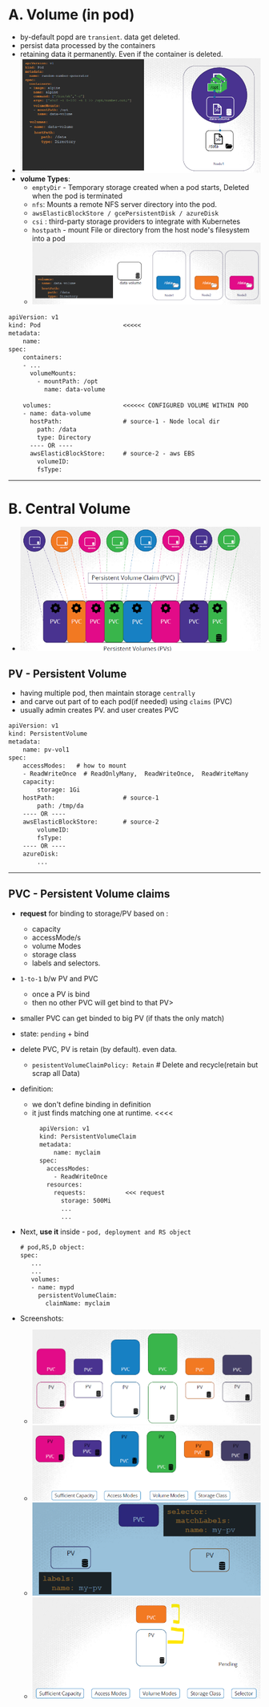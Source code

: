 # A. Volume (in pod)
- by-default popd are `transient`. data get deleted.
- persist data processed by the containers
- retaining data it permanently. Even if the container is deleted.
- ![img_2.png](../99_img/08/01/img_2.png)
- **volume Types**:
  -  `emptyDir` - Temporary storage created when a pod starts, Deleted when the pod is terminated
  -  `nfs`: Mounts a remote NFS server directory into the pod.
  -  `awsElasticBlockStore / gcePersistentDisk / azureDisk`
  -  `csi` : third-party storage providers to integrate with Kubernetes
  - `hostpath` - mount File or directory from the host node's filesystem into a pod
  - ![img.png](../99_img/08/01/img.png)
  
```
apiVersion: v1
kind: Pod                       <<<<<
metadata:
    name: 
spec:
    containers:
    - ...
      volumeMounts:
        - mountPath: /opt
          name: data-volume

    volumes:                    <<<<<< CONFIGURED VOLUME WITHIN POD
    - name: data-volume
      hostPath:                 # source-1 - Node local dir
        path: /data
        type: Directory
      ---- OR ----
      awsElasticBlockStore:     # source-2 - aws EBS
        volumeID: 
        fsType:   
```
---
# B. Central Volume 
- ![img_1.png](../99_img/08/01/img_1.png)
## PV - Persistent Volume
- having multiple pod, then maintain storage `centrally`
- and carve out part of to each pod(if  needed) using `claims` (PVC)
- usually admin creates PV. and user creates PVC
```
apiVersion: v1
kind: PersistentVolume
metadata:
    name: pv-vol1
spec: 
    accessModes:   # how to mount
    - ReadWriteOnce  # ReadOnlyMany,  ReadWriteOnce,  ReadWriteMany
    capacity:
        storage: 1Gi
    hostPath:                   # source-1
        path: /tmp/da
    ---- OR ----    
    awsElasticBlockStore:       # source-2
        volumeID: 
        fsType:
    ---- OR ----    
    azureDisk:
        ...    
```
---
##  PVC - Persistent Volume claims
- **request** for binding to storage/PV based on :
  - capacity
  - accessMode/s
  - volume Modes
  - storage class
  - labels and selectors.
- `1-to-1` b/w PV and PVC
  - once a PV is bind
  - then no other PVC will get bind to that PV>
- smaller PVC  can get binded to  big PV (if thats the only match)
- state: `pending` + bind
- delete PVC, PV is retain (by default). even data.
  - `pesistentVolumeClaimPolicy: Retain` # Delete and recycle(retain but scrap all Data)
- definition:
  - we don't define binding in definition
  - it just finds matching one at runtime. <<<<
    ```
      apiVersion: v1
      kind: PersistentVolumeClaim
      metadata:
          name: myclaim
      spec:
        accessModes:
          - ReadWriteOnce
        resources:
          requests:           <<< request
            storage: 500Mi
            ...
            ... 
    ```

- Next, **use it** inside - `pod, deployment and RS object`
  ```
  # pod,RS,D object:
  spec:
     ...
     ...    
     volumes:
     - name: mypd
       persistentVolumeClaim:
         claimName: myclaim
  ```
- Screenshots:
  - ![img_3.png](../99_img/08/01/img_3.png)
  - ![img_4.png](../99_img/08/01/img_4.png)
  - ![img_5.png](../99_img/08/01/img_5.png)
  - ![img_6.png](../99_img/08/01/img_6.png)